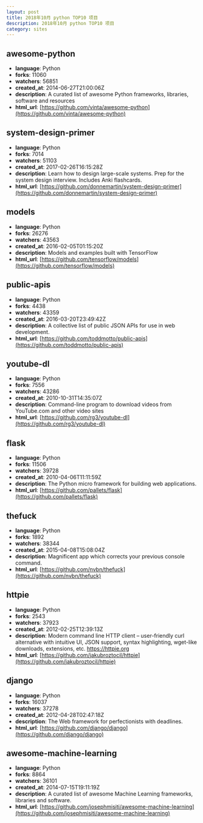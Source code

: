 ```yaml
---
layout: post
title: 2018年10月 python TOP10 项目
description: 2018年10月 python TOP10 项目
category: sites
---
```

## awesome-python 
- **language**: Python 
- **forks**: 11060 
- **watchers**: 56851 
- **created_at**: 2014-06-27T21:00:06Z 
- **description**: A curated list of awesome Python frameworks, libraries, software and resources 
- **html_url**: [https://github.com/vinta/awesome-python](https://github.com/vinta/awesome-python) 

## system-design-primer 
- **language**: Python 
- **forks**: 7014 
- **watchers**: 51103 
- **created_at**: 2017-02-26T16:15:28Z 
- **description**: Learn how to design large-scale systems. Prep for the system design interview.  Includes Anki flashcards. 
- **html_url**: [https://github.com/donnemartin/system-design-primer](https://github.com/donnemartin/system-design-primer) 

## models 
- **language**: Python 
- **forks**: 26276 
- **watchers**: 43563 
- **created_at**: 2016-02-05T01:15:20Z 
- **description**: Models and examples built with TensorFlow 
- **html_url**: [https://github.com/tensorflow/models](https://github.com/tensorflow/models) 

## public-apis 
- **language**: Python 
- **forks**: 4438 
- **watchers**: 43359 
- **created_at**: 2016-03-20T23:49:42Z 
- **description**: A collective list of public JSON APIs for use in web development. 
- **html_url**: [https://github.com/toddmotto/public-apis](https://github.com/toddmotto/public-apis) 

## youtube-dl 
- **language**: Python 
- **forks**: 7556 
- **watchers**: 43286 
- **created_at**: 2010-10-31T14:35:07Z 
- **description**: Command-line program to download videos from YouTube.com and other video sites 
- **html_url**: [https://github.com/rg3/youtube-dl](https://github.com/rg3/youtube-dl) 

## flask 
- **language**: Python 
- **forks**: 11506 
- **watchers**: 39728 
- **created_at**: 2010-04-06T11:11:59Z 
- **description**: The Python micro framework for building web applications. 
- **html_url**: [https://github.com/pallets/flask](https://github.com/pallets/flask) 

## thefuck 
- **language**: Python 
- **forks**: 1892 
- **watchers**: 38344 
- **created_at**: 2015-04-08T15:08:04Z 
- **description**: Magnificent app which corrects your previous console command. 
- **html_url**: [https://github.com/nvbn/thefuck](https://github.com/nvbn/thefuck) 

## httpie 
- **language**: Python 
- **forks**: 2543 
- **watchers**: 37923 
- **created_at**: 2012-02-25T12:39:13Z 
- **description**: Modern command line HTTP client – user-friendly curl alternative with intuitive UI, JSON support, syntax highlighting, wget-like downloads, extensions, etc.  https://httpie.org 
- **html_url**: [https://github.com/jakubroztocil/httpie](https://github.com/jakubroztocil/httpie) 

## django 
- **language**: Python 
- **forks**: 16037 
- **watchers**: 37278 
- **created_at**: 2012-04-28T02:47:18Z 
- **description**: The Web framework for perfectionists with deadlines. 
- **html_url**: [https://github.com/django/django](https://github.com/django/django) 

## awesome-machine-learning 
- **language**: Python 
- **forks**: 8864 
- **watchers**: 36101 
- **created_at**: 2014-07-15T19:11:19Z 
- **description**: A curated list of awesome Machine Learning frameworks, libraries and software. 
- **html_url**: [https://github.com/josephmisiti/awesome-machine-learning](https://github.com/josephmisiti/awesome-machine-learning) 

